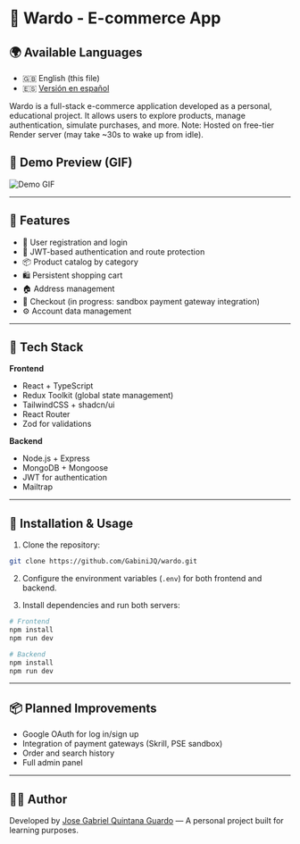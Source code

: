 # 🛒 Wardo - E-commerce App

## 🌍 Available Languages

- 🇬🇧 English (this file)
- 🇪🇸 [Versión en español](README.es.md)

Wardo is a full-stack e-commerce application developed as a personal, educational project. It allows users to explore products, manage authentication, simulate purchases, and more.
Note: Hosted on free-tier Render server (may take ~30s to wake up from idle).

## 🎥 Demo Preview (GIF)

![Demo GIF](./Demo.gif)

---

## 🚀 Features

- 🧾 User registration and login
- 🔐 JWT-based authentication and route protection
- 📦 Product catalog by category
- 🛍️ Persistent shopping cart
- 🏠 Address management
- 🧾 Checkout (in progress: sandbox payment gateway integration)
- ⚙️ Account data management

---

## 🧱 Tech Stack

**Frontend**  
- React + TypeScript  
- Redux Toolkit (global state management)  
- TailwindCSS + shadcn/ui  
- React Router  
- Zod for validations

**Backend**  
- Node.js + Express  
- MongoDB + Mongoose  
- JWT for authentication  
- Mailtrap

---

## 🔧 Installation & Usage

1. Clone the repository:
```bash
git clone https://github.com/GabiniJQ/wardo.git
```

2. Configure the environment variables (`.env`) for both frontend and backend.

3. Install dependencies and run both servers:
```bash
# Frontend
npm install
npm run dev

# Backend
npm install
npm run dev
```

---

## 📦 Planned Improvements

- Google OAuth for log in/sign up
- Integration of payment gateways (Skrill, PSE sandbox)
- Order and search history
- Full admin panel

---

## 🧑‍💻 Author

Developed by [Jose Gabriel Quintana Guardo](https://www.linkedin.com/in/joseguardoq/) — A personal project built for learning purposes.
